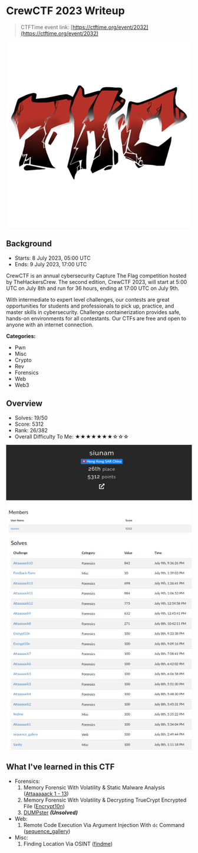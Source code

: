 # CrewCTF 2023 Writeup

> CTFTime event link: [https://ctftime.org/event/2032](https://ctftime.org/event/2032)

![](https://github.com/siunam321/CTF-Writeups/blob/main/CrewCTF-2023/images/banner.png)

## Background

- Starts: 8 July 2023, 05:00 UTC
- Ends: 9 July 2023, 17:00 UTC

CrewCTF is an annual cybersecurity Capture The Flag competition hosted by TheHackersCrew. The second edition, CrewCTF 2023, will start at 5:00 UTC on July 8th and run for 36 hours, ending at 17:00 UTC on July 9th.

With intermediate to expert level challenges, our contests are great opportunities for students and professionals to pick up, practice, and master skills in cybersecurity. Challenge containerization provides safe, hands-on environments for all contestants. Our CTFs are free and open to anyone with an internet connection.

**Categories:**

- Pwn
- Misc
- Crypto
- Rev
- Forensics
- Web
- Web3

## Overview

- Solves: 19/50
- Score: 5312
- Rank: 26/382
- Overall Difficulty To Me: ★★★★★★★☆☆☆

![](https://github.com/siunam321/CTF-Writeups/blob/main/CrewCTF-2023/images/score.png)

![](https://github.com/siunam321/CTF-Writeups/blob/main/CrewCTF-2023/images/solves.png)

## What I've learned in this CTF

- Forensics:
    1. Memory Forensic With Volatility & Static Malware Analysis ([Attaaaaack 1 - 13](https://github.com/siunam321/CTF-Writeups/blob/main/CrewCTF-2023/Forensics/Attaaaaack1-13/README.md))
    2. Memory Forensic With Volatility & Decrypting TrueCrypt Encrypted File ([Encrypt10n](https://github.com/siunam321/CTF-Writeups/blob/main/CrewCTF-2023/Forensics/Encrypt10n/README.md))
    3. [DUMPster](https://github.com/siunam321/CTF-Writeups/blob/main/CrewCTF-2023/Forensics/DUMPster/README.md) ***(Unsolved)***
- Web:
    1. Remote Code Execution Via Argument Injection With `dc` Command ([sequence_gallery](https://github.com/siunam321/CTF-Writeups/blob/main/CrewCTF-2023/Web/sequence_gallery/README.md))
- Misc:
    1. Finding Location Via OSINT ([findme](https://github.com/siunam321/CTF-Writeups/blob/main/CrewCTF-2023/Misc/findme/README.md))